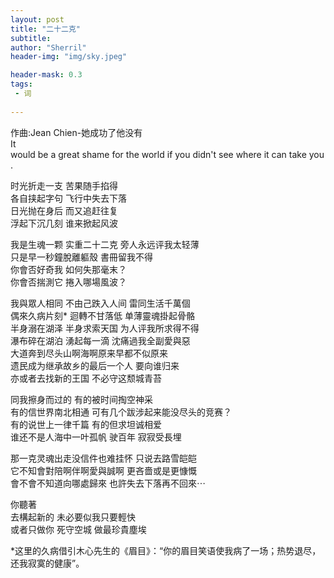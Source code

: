 ```yaml
---
layout: post
title: "二十二克"
subtitle: 
author: "Sherril"
header-img: "img/sky.jpeg"

header-mask: 0.3
tags:
 - 词
 
---
```

作曲:Jean Chien-她成功了他没有    
It would be a great shame for the world if you didn't see where it can take you.


时光折走一支 苦果随手掐得    
各自挟起字句 飞行中失去下落    
日光抛在身后 而又追赶往复      
浮起下沉几刻 谁来掀起风波   


我是生魂一颗 实重二十二克 旁人永远评我太轻薄    
只是早一秒鐘脫離軀殼 書冊留我不得    
你會否好奇我 如何失那毫末？    
你會否揣測它 捲入哪場風波？  


我與眾人相同 不由己跌入人间 雷同生活千萬個    
偶來久病片刻* 迴轉不甘落低 单薄靈魂掛起骨骼    
半身溺在湖泽 半身求索天国 为人评我所求得不得    
瀑布碎在湖泊 湧起每一滴 沈痛過我全副愛與惡    
大道奔到尽头山啊海啊原来早都不似原来    
遗民成为继承故乡的最后一个人 要向谁归来    
亦或者去找新的王国 不必守这颓城青苔    


同我擦身而过的 有的被时间掏空神采    
有的信世界南北相通 可有几个跋涉起来能没尽头的竞赛？    
有的说世上一律千篇 有的但求坦诚相爱    
谁还不是人海中一叶孤帆 驶百年 寂寂受長埋    


那一克灵魂出走没信件也难挂怀 只说去路雪皑皑   
它不知會對陪啊伴啊愛與誠啊 更吝嗇或是更慷慨        
會不會不知道向哪處歸來 
也許失去下落再不回來⋯      


你聽著    
去構起新的 未必要似我只要輕快    
或者只做你 死守空城 做最珍貴塵埃    



*这里的久病借引木心先生的《眉目》：“你的眉目笑语使我病了一场；热势退尽，还我寂寞的健康”。